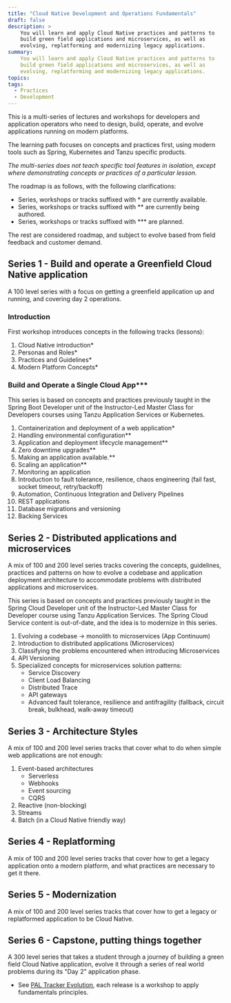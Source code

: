 ```yaml
---
title: "Cloud Native Development and Operations Fundamentals"
draft: false
description: >
    You will learn and apply Cloud Native practices and patterns to
    build green field applications and microservices, as well as
    evolving, replatforming and modernizing legacy applications.
summary:
    You will learn and apply Cloud Native practices and patterns to
    build green field applications and microservices, as well as
    evolving, replatforming and modernizing legacy applications.
topics:
tags:
  - Practices
  - Development
---
```

This is a multi-series of lectures and workshops for developers and
application operators who need to design, build, operate, and evolve
applications running on modern platforms.

The learning path focuses on concepts and practices first,
using modern tools such as Spring, Kubernetes and Tanzu specific
products.

*The multi-series does not teach specific tool features in isolation,*
*except where demonstrating concepts or practices of a particular*
*lesson.*

The roadmap is as follows,
with the following clarifications:

- Series, workshops or tracks suffixed with * are currently available.
- Series, workshops or tracks suffixed with ** are currently being authored.
- Series, workshops or tracks suffixed with *** are planned.

The rest are considered roadmap, and subject to evolve based from
field feedback and customer demand.

## Series 1 - Build and operate a Greenfield Cloud Native application

A 100 level series with a focus on getting a greenfield application up
and running, and covering day 2 operations.

### Introduction

First workshop introduces concepts in the following tracks (lessons):

1. Cloud Native introduction*
1. Personas and Roles*
1. Practices and Guidelines*
1. Modern Platform Concepts*

### Build and Operate a Single Cloud App***

This series is based on concepts and practices previously taught in
the Spring Boot Developer unit of the Instructor-Led Master Class 
for Developers courses using Tanzu Application Services or Kubernetes.

1.  Containerization and deployment of a web application*
1.  Handling environmental configuration**
1.  Application and deployment lifecycle management**
1.  Zero downtime upgrades**
1.  Making an application available.**
1.  Scaling an application**
1.  Monitoring an application
1.  Introduction to fault tolerance, resilience, chaos engineering
    (fail fast, socket timeout, retry/backoff)
1.  Automation, Continuous Integration and Delivery Pipelines
1.  REST applications
1.  Database migrations and versioning
1.  Backing Services

## Series 2 - Distributed applications and microservices

A mix of 100 and 200 level series tracks covering the concepts,
guidelines, practices and patterns on how to evolve a codebase and
application deployment architecture to accommodate problems with
distributed applications and microservices.

This series is based on concepts and practices previously taught in
the Spring Cloud Developer unit of the Instructor-Led Master Class 
for Developer course using Tanzu Application Services.
The Spring Cloud Service content is out-of-date,
and the idea is to modernize in this series.

1.  Evolving a codebase -> monolith to microservices (App Continuum)
1.  Introduction to distributed applications (Microservices)
1.  Classifying the problems encountered when introducing Microservices
1.  API Versioning
1.  Specialized concepts for microservices solution patterns:
    - Service Discovery
    - Client Load Balancing
    - Distributed Trace
    - API gateways
    - Advanced fault tolerance, resilience and antifragility (fallback, circuit break, bulkhead, walk-away timeout)

## Series 3 - Architecture Styles

A mix of 100 and 200 level series tracks that cover what to do when
simple web applications are not enough:

1.  Event-based architectures
    - Serverless
    - Webhooks
    - Event sourcing
    - CQRS
1.  Reactive (non-blocking)
1.  Streams
1.  Batch (in a Cloud Native friendly way)

## Series 4 - Replatforming

A mix of 100 and 200 level series tracks that cover how to get a legacy
application onto a modern platform, and what practices are necessary to
get it there.

## Series 5 - Modernization

A mix of 100 and 200 level series tracks that cover how to get a legacy
or replatformed application to be Cloud Native.

## Series 6 - Capstone, putting things together

A 300 level series that takes a student through a journey of
building a green field Cloud Native application,
evolve it through a series of real world problems during its "Day 2"
application phase.

- See [PAL Tracker Evolution](https://github.com/platform-acceleration-lab/pal-tracker-evolution#readme), each release is a workshop to apply fundamentals principles.
